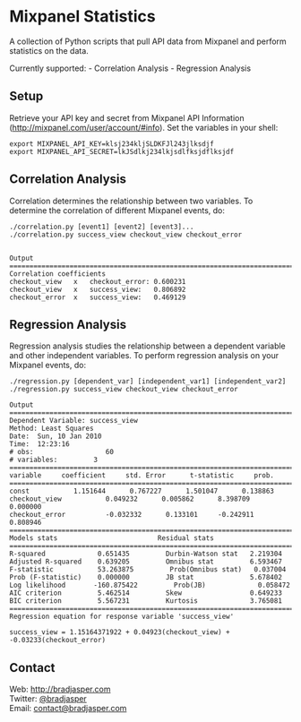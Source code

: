 # Mixpanel Statistics
A collection of Python scripts that pull API data from Mixpanel and 
perform statistics on the data. 

Currently supported:
    - Correlation Analysis
    - Regression Analysis


## Setup
Retrieve your API key and secret from Mixpanel API Information
(http://mixpanel.com/user/account/#info). Set the variables in your shell:

    export MIXPANEL_API_KEY=klsj234kljSLDKFJl243jlksdjf
    export MIXPANEL_API_SECRET=lkJSdlkj234lkjsdlfksjdflksjdf


## Correlation Analysis
Correlation determines the relationship between two variables. To 
determine the correlation of different Mixpanel events, do:

    ./correlation.py [event1] [event2] [event3]...
    ./correlation.py success_view checkout_view checkout_error
 

    Output
    ==============================================================================
    Correlation coefficients
    checkout_view	x	checkout_error:	0.600231
    checkout_view	x	success_view:	0.806892
    checkout_error	x	success_view:	0.469129
     

## Regression Analysis
Regression analysis studies the relationship between a dependent variable
and other independent variables. To perform regression analysis on your
Mixpanel events, do:

    ./regression.py [dependent_var] [independent_var1] [independent_var2]
    ./regression.py success_view checkout_view checkout_error

    Output
    ==============================================================================
    Dependent Variable: success_view
    Method: Least Squares
    Date:  Sun, 10 Jan 2010
    Time:  12:23:16
    # obs:                  60
    # variables:         3
    ==============================================================================
    variable     coefficient     std. Error      t-statistic     prob.
    ==============================================================================
    const           1.151644      0.767227      1.501047      0.138863
    checkout_view           0.049232      0.005862      8.398709      0.000000
    checkout_error          -0.032332      0.133101     -0.242911      0.808946
    ==============================================================================
    Models stats                         Residual stats
    ==============================================================================
    R-squared             0.651435         Durbin-Watson stat   2.219304
    Adjusted R-squared    0.639205         Omnibus stat         6.593467
    F-statistic           53.263875         Prob(Omnibus stat)   0.037004
    Prob (F-statistic)    0.000000         JB stat              5.678402
    Log likelihood       -160.875422         Prob(JB)             0.058472
    AIC criterion         5.462514         Skew                 0.649233
    BIC criterion         5.567231         Kurtosis             3.765081
    ==============================================================================
    Regression equation for response variable 'success_view'

    success_view = 1.15164371922 + 0.04923(checkout_view) + -0.03233(checkout_error)




## Contact

Web: http://bradjasper.com<br>
Twitter: <a href="https://twitter.com/bradjasper">@bradjasper</a><br>
Email: <a href="mailto:contact@bradjasper.com">contact@bradjasper.com</a><br>
